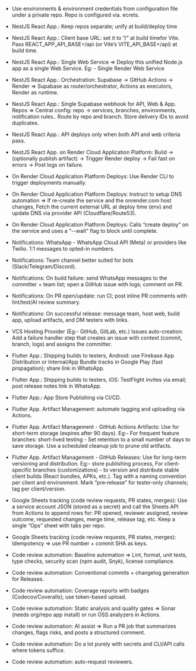 * Use environments & environment credentials from configuration file under a private repo. Repo is configured via. ecrets.
* NestJS React App.: Keep repos separate; unify at build/deploy time
* NestJS React App.: Client base URL: set it to “/” at build timefor Vite. Pass REACT_APP_API_BASE=/api (or Vite’s VITE_API_BASE=/api) at build time.
* NestJS React App.: Single Web Service => Deploy this unified Node.js app as a single Web Service. Eg: - Single Render Web Service
* NestJS React App.: Orchestration: Supabase → GitHub Actions → Render => Supabase as router/orchestrator, Actions as executors, Render as runtime.
* NestJS React App.: Single Supabase webhook for API, Web & App. Repos => Central config: repo → services, branches, environments, notification rules.. Route by repo and branch. Store delivery IDs to avoid duplicates.
* NestJS React App.: API deploys only when both API and web criteria pass.

* NestJS React App. on Render Cloud Application Platform: Build → (optionally publish artifact) → Trigger Render deploy → Fail fast on errors → Post logs on failure.

* On Render Cloud Application Platform Deploys: Use Render CLI to trigger deployments manually.
* On Render Cloud Application Platform Deploys: Instruct to setup DNS automation => If re-create the service and the onrender.com host changes, Fetch the current external URL at deploy time (env) and update DNS via provider API (Cloudflare/Route53).
* On Render Cloud Application Platform Deploys: Calls “create deploy” on the service and uses a “--wait” flag to block until complete.

* Notifications: WhatsApp - WhatsApp Cloud API (Meta) or providers like Twilio. 1:1 messages to opted-in numbers.
* Notifications: Team channel better suited for bots (Slack/Telegram/Discord).
* Notifications: On build failure: send WhatsApp messages to the committer + team list; open a GitHub issue with logs; comment on PR.
* Notifications: On PR open/update: run CI; post inline PR comments with lint/test/AI review summary.
* Notifications: On successful release: message team, host web, build app, upload artifacts, and DM testers with links.
* VCS Hosting Provider (Eg:- GitHub, GitLab, etc.) Issues auto-creation: Add a failure handler step that creates an issue with context (commit, branch, logs) and assigns the committer.

* Flutter App.: Shipping builds to testers, Android: use Firebase App Distribution or Internal/App Bundle tracks in Google Play (fast propagation); share link in WhatsApp.
* Flutter App.: Shipping builds to testers, iOS: TestFlight invites via email; post release notes link in WhatsApp.
* Flutter App.: App Store Publishing via CI/CD.
* Flutter App. Artifact Management: automate tagging and uploading via Actions.
* Flutter App. Artifact Management - GitHub Actions Artifacts: Use for short-term storage (expires after 90 days). Eg:- For frequent feature branches: short-lived testing - Set retention to a small number of days to save storage. Use a scheduled cleanup job to prune old artifacts.
* Flutter App. Artifact Management - GitHub Releases: Use for long-term versioning and distribution. Eg:- store publishing process, For client-specific branches (customizations) - to version and distribute stable client builds (React bundles, APKs, etc.). Tag with a naming convention per client and environment. Mark “pre‑release” for tester‑only channels; tag per client/version.
  
* Google Sheets tracking (code review requests, PR states, merges): Use a service account JSON (stored as a secret) and call the Sheets API from Actions to append rows for: PR opened, reviewer assigned, review outcome, requested changes, merge time, release tag, etc. Keep a single “Ops” sheet with tabs per repo.
* Google Sheets tracking (code review requests, PR states, merges): Idempotency => use PR number + commit SHA as keys.

* Code review automation: Baseline automation => Lint, format, unit tests, type checks, security scan (npm audit, Snyk), license compliance.
* Code review automation: Conventional commits + changelog generation for Releases.
* Code review automation: Coverage reports with badges (Codecov/Coveralls); use token-based upload.
* Code review automation: Static analysis and quality gates => Sonar (needs org/repo app install) or run OSS analyzers in Actions.
* Code review automation: AI assist => Run a PR job that summarizes changes, flags risks, and posts a structured comment.
* Code review automation: Do a lot purely with secrets and CLI/API calls where tokens suffice.
* Code review automation: auto-request reviewers.
